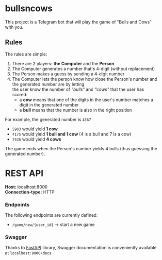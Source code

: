 # bullsncows

This project is a Telegram bot that will play the game of "Bulls and Cows" with you.

## Rules
The rules are simple:
1. There are 2 players: **the Computer** and the **Person**
2. The Computer generates a number that's 4-digit (without replacement)
3. The Person makes a guess by sending a 4-digit number
4. The Computer lets the person know how close the Person's number and the generated number are by letting  
   the user know the number of _"bulls"_ and _"cows"_ that the user has scored:
   - a **cow** means that one of the digits in the user's number matches a digit in the generated number
   - a **bull** means that the number is also in the right position 

For example, the generated number is `4367`
- `5903` would yield **1 cow**
- `4175` would yield **1 bull and 1 cow** (4 is a bull and 7 is a cow)
- `7436` would yield **4 cows**

The game ends when the Person's number yields 4 bulls (thus guessing the generated number).

# REST API
**Host:** localhost:8000  
**Connection-type:** HTTP  

### Endpoints
The following endpoints are currently defined:
- `/game/new/{user_id}` -> start a new game

### Swagger
Thanks to [FastAPI](https://fastapi.tiangolo.com/) library, Swagger documentation is conveniently available at `localhost:8000/docs`


